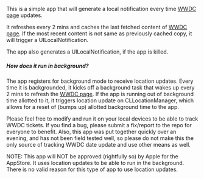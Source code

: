This is a simple app that will generate a local notification every time [WWDC page](https://developer.apple.com/wwdc/) updates.

It refreshes every 2 mins and caches the last fetched content of [WWDC page](https://developer.apple.com/wwdc/). If the most recent content is not same as previously cached copy, it will trigger a UILocalNotification. 

The app also generates a UILocalNotification, if the app is killed.

<h5>How does it run in background?</h5>

The app registers for background mode to receive location updates. Every time it is backgrounded, it kicks off a background task that wakes up every 2 mins to refresh the [WWDC page](https://developer.apple.com/wwdc/). If the app is running out of background time allotted to it, it triggers location update on CLLocationManager, which allows for a reset of (bumps up) allotted background time to the app.

Please feel free to modify and run it on your local devices to be able to track WWDC tickets. If you find a bug, please submit a fix/report to the repo for everyone to benefit. Also, this app was put together quickly over an evening, and has not been field tested well, so please do not make this the only source of tracking WWDC date update and use other means as well.

NOTE: This app will NOT be approved (rightfully so) by Apple for the AppStore. It uses location updates to be able to run in the background. There is no valid reason for this type of app to use location updates.
